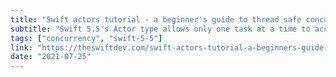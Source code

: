```yaml
---
title: "Swift actors tutorial - a beginner's guide to thread safe concurrency"
subtitle: "Swift 5.5's Actor type allows only one task at a time to access its mutable state, making it safe for use by concurrently executing tasks. Here, Tibor Bödecs from The Swift Dev teaches us how to use this new type to protect our applications from unwanted data-races and memory issues."
tags: ["concurrency", "swift-5-5"]
link: "https://theswiftdev.com/swift-actors-tutorial-a-beginners-guide-to-thread-safe-concurrency/"
date: "2021-07-25"
---
```

